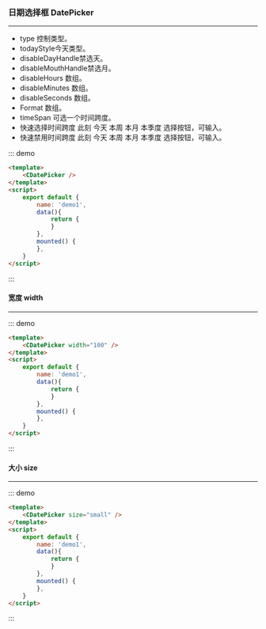 ### 日期选择框  DatePicker
---
  <ul>
    <li>type 控制类型。</li>
    <li>todayStyle今天类型。</li>
    <li>disableDayHandle禁选天。</li>
    <li>disableMouthHandle禁选月。</li>
    <li>disableHours 数组。</li>
    <li>disableMinutes 数组。</li>
    <li>disableSeconds 数组。</li>
    <li>Format 数组。</li>
    <li>timeSpan 可选一个时间跨度。</li>
    <li>快速选择时间跨度 此刻 今天 本周 本月 本季度 选择按钮，可输入。</li>
    <li>快速禁用时间跨度 此刻 今天 本周 本月 本季度 选择按钮，可输入。</li>
  </ul>
  
::: demo
```html
<template>
    <CDatePicker />
</template>    
<script>
    export default {
        name: 'demo1',
        data(){
            return {
            }
        },
        mounted() {
        },
    }
</script>
```
:::

#### 宽度 width
---

::: demo
```html
<template>
    <CDatePicker width="100" />
</template>    
<script>
    export default {
        name: 'demo1',
        data(){
            return {
            }
        },
        mounted() {
        },
    }
</script>
```
:::

#### 大小 size
---

::: demo
```html
<template>
    <CDatePicker size="small" />
</template>    
<script>
    export default {
        name: 'demo1',
        data(){
            return {
            }
        },
        mounted() {
        },
    }
</script>
```
:::
